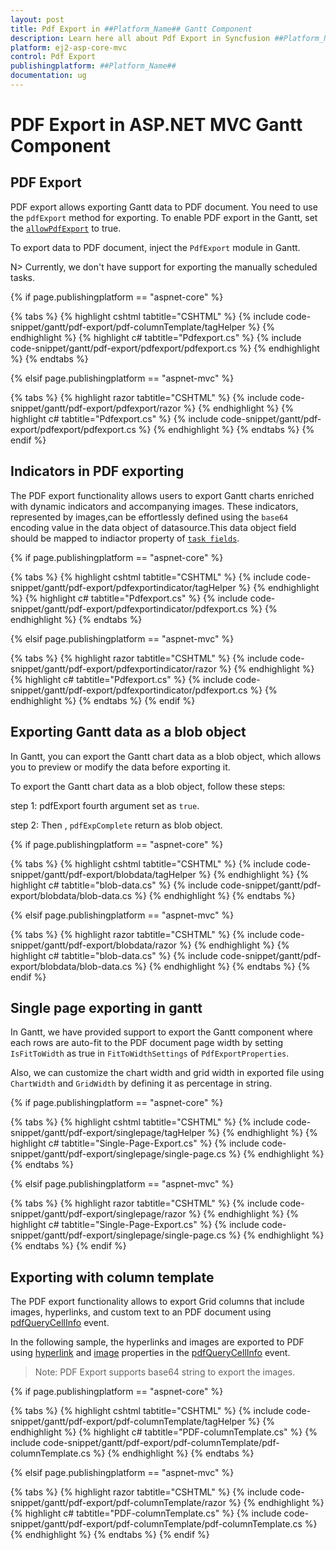 ```yaml
---
layout: post
title: Pdf Export in ##Platform_Name## Gantt Component
description: Learn here all about Pdf Export in Syncfusion ##Platform_Name## Gantt component of Syncfusion Essential JS 2 and more.
platform: ej2-asp-core-mvc
control: Pdf Export
publishingplatform: ##Platform_Name##
documentation: ug
---
```


# PDF Export in ASP.NET MVC Gantt Component

## PDF Export

PDF export allows exporting Gantt data to PDF document. You need to use the `pdfExport` method for exporting. To enable PDF export in the Gantt, set the [`allowPdfExport`](https://help.syncfusion.com/cr/aspnetcore-js2/Syncfusion.EJ2.Gantt.Gantt.html#Syncfusion_EJ2_Gantt_Gantt_AllowPdfExport) to true.

To export data to PDF document, inject the `PdfExport` module in Gantt.

N> Currently, we don't have support for exporting the manually scheduled tasks.

{% if page.publishingplatform == "aspnet-core" %}

{% tabs %}
{% highlight cshtml tabtitle="CSHTML" %}
{% include code-snippet/gantt/pdf-export/pdf-columnTemplate/tagHelper %}
{% endhighlight %}
{% highlight c# tabtitle="Pdfexport.cs" %}
{% include code-snippet/gantt/pdf-export/pdfexport/pdfexport.cs %}
{% endhighlight %}
{% endtabs %}

{% elsif page.publishingplatform == "aspnet-mvc" %}

{% tabs %}
{% highlight razor tabtitle="CSHTML" %}
{% include code-snippet/gantt/pdf-export/pdfexport/razor %}
{% endhighlight %}
{% highlight c# tabtitle="Pdfexport.cs" %}
{% include code-snippet/gantt/pdf-export/pdfexport/pdfexport.cs %}
{% endhighlight %}
{% endtabs %}
{% endif %}

## Indicators in PDF exporting 

The PDF export functionality allows users to export Gantt charts enriched with dynamic indicators and accompanying images.
These indicators, represented by images,can be effortlessly defined using the `base64` encoding value in the data object of datasource.This data object field should be mapped to indiactor property of [`task fields`](https://help.syncfusion.com/cr/aspnetcore-js2/Syncfusion.EJ2.Gantt.GanttTaskFields.html#Syncfusion_EJ2_Gantt_GanttTaskFields_Indicators).

{% if page.publishingplatform == "aspnet-core" %}

{% tabs %}
{% highlight cshtml tabtitle="CSHTML" %}
{% include code-snippet/gantt/pdf-export/pdfexportindicator/tagHelper %}
{% endhighlight %}
{% highlight c# tabtitle="Pdfexport.cs" %}
{% include code-snippet/gantt/pdf-export/pdfexportindicator/pdfexport.cs %}
{% endhighlight %}
{% endtabs %}

{% elsif page.publishingplatform == "aspnet-mvc" %}

{% tabs %}
{% highlight razor tabtitle="CSHTML" %}
{% include code-snippet/gantt/pdf-export/pdfexportindicator/razor %}
{% endhighlight %}
{% highlight c# tabtitle="Pdfexport.cs" %}
{% include code-snippet/gantt/pdf-export/pdfexportindicator/pdfexport.cs %}
{% endhighlight %}
{% endtabs %}
{% endif %}

## Exporting Gantt data as a blob object

In Gantt, you can export the Gantt chart data as a blob object, which allows you to preview or modify the data before exporting it.

To export the Gantt chart data as a blob object, follow these steps:

step 1: pdfExport fourth argument set as `true`.

step 2: Then , `pdfExpComplete` return as blob object.

{% if page.publishingplatform == "aspnet-core" %}

{% tabs %}
{% highlight cshtml tabtitle="CSHTML" %}
{% include code-snippet/gantt/pdf-export/blobdata/tagHelper %}
{% endhighlight %}
{% highlight c# tabtitle="blob-data.cs" %}
{% include code-snippet/gantt/pdf-export/blobdata/blob-data.cs %}
{% endhighlight %}
{% endtabs %}

{% elsif page.publishingplatform == "aspnet-mvc" %}

{% tabs %}
{% highlight razor tabtitle="CSHTML" %}
{% include code-snippet/gantt/pdf-export/blobdata/razor %}
{% endhighlight %}
{% highlight c# tabtitle="blob-data.cs" %}
{% include code-snippet/gantt/pdf-export/blobdata/blob-data.cs %}
{% endhighlight %}
{% endtabs %}
{% endif %}

## Single page exporting in gantt

In Gantt, we have provided support to export the Gantt component where each rows are auto-fit to the PDF document page width by setting <code>IsFitToWidth</code> as true in <code>FitToWidthSettings</code> of <code>PdfExportProperties</code>.

Also, we can customize the chart width and grid width in exported file using <code>ChartWidth</code> and <code>GridWidth</code> by defining it as percentage in string. 

{% if page.publishingplatform == "aspnet-core" %}

{% tabs %}
{% highlight cshtml tabtitle="CSHTML" %}
{% include code-snippet/gantt/pdf-export/singlepage/tagHelper %}
{% endhighlight %}
{% highlight c# tabtitle="Single-Page-Export.cs" %}
{% include code-snippet/gantt/pdf-export/singlepage/single-page.cs %}
{% endhighlight %}
{% endtabs %}

{% elsif page.publishingplatform == "aspnet-mvc" %}

{% tabs %}
{% highlight razor tabtitle="CSHTML" %}
{% include code-snippet/gantt/pdf-export/singlepage/razor %}
{% endhighlight %}
{% highlight c# tabtitle="Single-Page-Export.cs" %}
{% include code-snippet/gantt/pdf-export/singlepage/single-page.cs %}
{% endhighlight %}
{% endtabs %}
{% endif %}

## Exporting with column template

The PDF export functionality allows to export Grid columns that include images, hyperlinks, and custom text to an PDF document using [pdfQueryCellInfo](https://helpej2.syncfusion.com/documentation/api/gantt/pdfQueryCellInfoEventArgs/) event.

In the following sample, the hyperlinks and images are exported to PDF using [hyperlink](https://helpej2.syncfusion.com/documentation/api/gantt/pdfQueryCellInfoEventArgs/#hyperlink) and [image](https://helpej2.syncfusion.com/documentation/api/gantt/pdfQueryCellInfoEventArgs/#image) properties in the [pdfQueryCellInfo](https://helpej2.syncfusion.com/documentation/api/gantt/pdfQueryCellInfoEventArgs/) event.

>Note: PDF Export supports base64 string to export the images.

{% if page.publishingplatform == "aspnet-core" %}

{% tabs %}
{% highlight cshtml tabtitle="CSHTML" %}
{% include code-snippet/gantt/pdf-export/pdf-columnTemplate/tagHelper %}
{% endhighlight %}
{% highlight c# tabtitle="PDF-columnTemplate.cs" %}
{% include code-snippet/gantt/pdf-export/pdf-columnTemplate/pdf-columnTemplate.cs %}
{% endhighlight %}
{% endtabs %}

{% elsif page.publishingplatform == "aspnet-mvc" %}

{% tabs %}
{% highlight razor tabtitle="CSHTML" %}
{% include code-snippet/gantt/pdf-export/pdf-columnTemplate/razor %}
{% endhighlight %}
{% highlight c# tabtitle="PDF-columnTemplate.cs" %}
{% include code-snippet/gantt/pdf-export/pdf-columnTemplate/pdf-columnTemplate.cs %}
{% endhighlight %}
{% endtabs %}
{% endif %}
